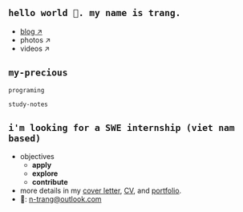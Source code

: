 ## `hello world 👋. my name is trang.`
- [blog ↗]()
- photos ↗
- videos ↗

## `my-precious`

`programing`

`study-notes`

## `i'm looking for a SWE internship (viet nam based)`
- objectives
    - **apply** 
    - **explore** 
    - **contribute**
- more details in my [cover letter](), [CV](), and [portfolio]().
- 📧: <n-trang@outlook.com>


